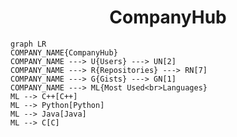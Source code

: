 <h1 align="center">CompanyHub</h1>

```mermaid
graph LR
COMPANY_NAME{CompanyHub}
COMPANY_NAME ---> U{Users} ---> UN[2]
COMPANY_NAME ---> R{Repositories} ---> RN[7]
COMPANY_NAME ---> G{Gists} ---> GN[1]
COMPANY_NAME ---> ML{Most Used<br>Languages}
ML --> C++[C++]
ML --> Python[Python]
ML --> Java[Java]
ML --> C[C]
```
